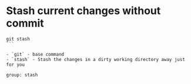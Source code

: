 # Stash current changes without commit

````
git stash
```

- `git` - base command
- `stash` - Stash the changes in a dirty working directory away just for you

group: stash


